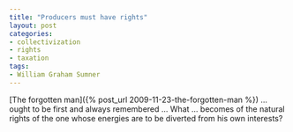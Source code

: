 ```yaml
---
title: "Producers must have rights"
layout: post
categories:
- collectivization
- rights
- taxation
tags:
- William Graham Sumner
---
```


[The forgotten man]({% post_url 2009-11-23-the-forgotten-man %}) ... ought to be first and always remembered ... What ... becomes of the natural rights of the one whose energies are to be diverted from his own interests?
